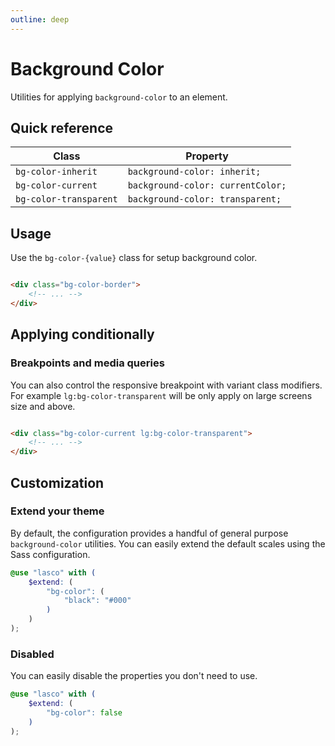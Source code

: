 ```yaml
---
outline: deep
---
```


# Background Color

Utilities for applying `background-color` to an element.

## Quick reference

| Class                  | Property                          |
|------------------------|-----------------------------------|
| `bg-color-inherit`     | `background-color: inherit;`      |
| `bg-color-current`     | `background-color: currentColor;` |
| `bg-color-transparent` | `background-color: transparent;`  |

## Usage

Use the `bg-color-{value}` class for setup background color.

```html

<div class="bg-color-border">
    <!-- ... -->
</div>
```

## Applying conditionally

### Breakpoints and media queries

You can also control the responsive breakpoint with variant class modifiers. For example `lg:bg-color-transparent` will
be only apply on large screens size and above.

```html

<div class="bg-color-current lg:bg-color-transparent">
    <!-- ... -->
</div>
```

## Customization

### Extend your theme

By default, the configuration provides a handful of general purpose `background-color` utilities. You can easily extend
the default scales using the Sass configuration.

```scss
@use "lasco" with (
    $extend: (
        "bg-color": (
            "black": "#000"
        )
    )
);
```

### Disabled

You can easily disable the properties you don't need to use.

```scss
@use "lasco" with (
    $extend: (
        "bg-color": false
    )
);
```
